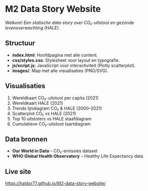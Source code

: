 # M2 Data Story Website

Welkom!
_Een statische data story over CO₂-uitstoot en gezonde levensverwachting (HALE)._

## Structuur

- **index.html**: Hoofdpagina met alle content.  
- **css/styles.css**: Stylesheet voor layout en typografie.  
- **js/script.js**: JavaScript voor interactiviteit (Plotly scatterplot).  
- **images/**: Map met alle visualisaties (PNG/SVG).  

## Visualisaties

1. Wereldkaart CO₂-uitstoot per capita (2021)  
2. Wereldkaart HALE (2021)  
3. Trends lijndiagram CO₂ & HALE (2000–2021)  
4. Scatterplot CO₂ vs HALE (2021)  
5. Top 10 uitstoters vs HALE staafdiagram  
6. Cumulatieve CO₂-uitstoot taartdiagram  

## Data bronnen

- **Our World in Data** – CO₂-emissies dataset  
- **WHO Global Health Observatory** – Healthy Life Expectancy data  

## Live site

https://haldor77.github.io/M2-data-story-website/
